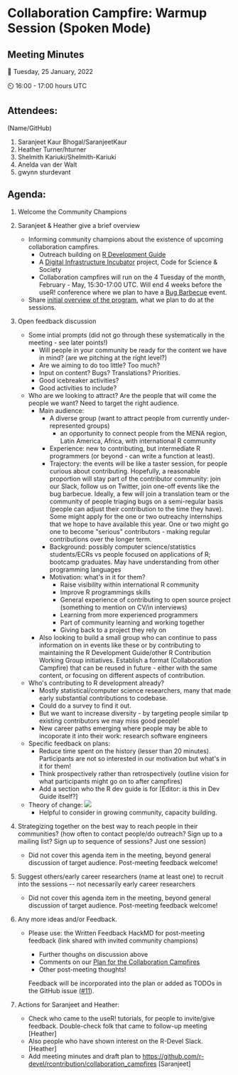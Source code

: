 # Collaboration Campfire: Warmup Session (Spoken Mode)

## Meeting Minutes

:date: Tuesday, 25 January, 2022

:timer_clock: 16:00 - 17:00 hours UTC

## Attendees:
(Name/GitHub) 
1. Saranjeet Kaur Bhogal/SaranjeetKaur
2. Heather Turner/hturner
3. Shelmith Kariuki/Shelmith-Kariuki
4. Anelda van der Walt
5. gwynn sturdevant

## Agenda:

1. Welcome the Community Champions
2. Saranjeet & Heather give a brief overview
    - Informing community champions about the existence of upcoming collaboration campfires.
        - Outreach building on [R Development Guide](https://contributor.r-project.org/rdevguide/)
        - A [Digital Infrastructure Incubator](https://incubator.codeforscience.org/cohort) project, Code for Science & Society
        - Collaboration campfires will run on the 4 Tuesday of the month, February - May, 15:30-17:00 UTC. Will end 4 weeks before the useR! conference where we plan to have a [Bug Barbecue](https://github.com/r-devel/rcontribution/issues/18) event.
    - Share [initial overview of the program](overview.md), what we plan to do at the sessions.
3. Open feedback discussion
    - Some intial prompts (did not go through these systematically in the meeting - see later points!)
        - Will people in your community be ready for the content we have in mind? (are we pitching at the right level?)
        - Are we aiming to do too little? Too much?
        - Input on content? Bugs? Translations? Priorities.
        - Good icebreaker activities?
        - Good activities to include?
    - Who are we looking to attract? Are the people that will come the people we want? Need to target the right audience.
        - Main audience:
            - A diverse group (want to attract people from currently under-represented groups)
                - an opportunity to connect people from the MENA region, Latin America, Africa, with international R community
            - Experience: new to contributing, but intermediate R programmers (or beyond - can write a function at least).
            - Trajectory: the events will be like a taster session, for people curious about contributing. Hopefully, a reasonable proportion will stay part of the contributor community: join our Slack, follow us on Twitter, join one-off events like the bug barbecue. Ideally, a few will join a translation team or the community of people triaging bugs on a semi-regular basis (people can adjust their contribution to the time they have). Some might apply for the one or two outreachy internships that we hope to have available this year. One or two might go one to become "serious" contributors - making regular contributions over the longer term.
            - Background: possibly computer science/statistics students/ECRs vs people focused on applications of R; bootcamp graduates. May have understanding from other programming languages
            - Motivation: what's in it for them?
                - Raise visibility within international R community
                - Improve R programmings skills
                - General experience of contributing to open source project (something to mention on CV/in interviews)
                - Learning from more experienced programmers
                - Part of community learning and working together
                - Giving back to a project they rely on
        - Also looking to build a small group who can continue to pass information on in events like these or by contributing to maintaining the R Development Guide/other R Contribution Working Group initiatives. Establish a format (Collaboration Campfire) that can be reused in future - either with the same content, or focusing on different aspects of contribution.
    - Who's contributing to R development already? 
        - Mostly statistical/computer science researchers, many that made early substantial contributions to codebase. 
        - Could do a survey to find it out.
        - But we want to increase diversity - by targeting people similar tp existing contributors we may miss good people!
        - New career paths emerging where people may be able to incoporate it into their work: research software engineers
    - Specific feedback on plans:
        - Reduce time spent on the history (lesser than 20 minutes). Participants are not so interested in our motivation but what's in it for them!
        - Think prospectively rather than retrospectively (outline vision for what participants might go on to after campfires)
        - Add a section who the R dev guide is for [Editor: is this in Dev Guide itself?]
    - Theory of change: ![](https://i.imgur.com/Jb69K0C.png)
        - Helpful to consider in growing community, capacity building.

4. Strategizing together on the best way to reach people in their communities? (how often to contact people/do outreach? Sign up to a mailing list? Sign up to sequence of sessions? Just one session)
    - Did not cover this agenda item in the meeting, beyond general discussion of target audience. Post-meeting feedback welcome!
    
5. Suggest others/early career researchers (name at least one) to recruit into the sessions -- not necessarily early career researchers
    - Did not cover this agenda item in the meeting, beyond general discussion of target audience. Post-meeting feedback welcome!

6. Any more ideas and/or Feedback.
    * Please use: the Written Feedback HackMD for post-meeting feedback (link shared with invited community champions)
        * Further thoughs on discussion above
        * Comments on our [Plan for the Collaboration Campfires](overview.md)
        * Other post-meeting thoughts!  
      
      Feedback will be incorporated into the plan or added as TODOs in the GitHub issue ([#11](/issues/11)).

7. Actions for Saranjeet and Heather:
    - Check who came to the useR! tutorials, for people to invite/give feedback. Double-check folk that came to follow-up meeting [Heather]
    - Also people who have shown interest on the R-Devel Slack. [Heather]
    - Add meeting minutes and draft plan to https://github.com/r-devel/rcontribution/collaboration_campfires [Saranjeet]


